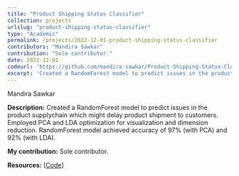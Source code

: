 ```yaml
---
title: "Product Shipping Status Classifier"
collection: projects
urlslug: "product-shipping-status-classifier"
type: "Academic"
permalink: /projects/2022-12-01-product-shipping-status-classifier
contributors: "Mandira Sawkar"
contribution: "Sole contributor."
date: 2022-12-01
codeurl: 'https://github.com/mandira-sawkar/Product-Shipping-Status-Classifier'
excerpt: 'Created a RandomForest model to predict issues in the product supplychain which might delay product shipment to customers. Employed PCA and LDA optimization for visualization and dimension reduction. RandomForest model achieved accuracy of 97% (with PCA) and 92% (with LDA).'
---
```


Mandira Sawkar

**Description:**
Created a RandomForest model to predict issues in the product supplychain which might delay product shipment to customers. Employed PCA and LDA optimization for visualization and dimension reduction. RandomForest model achieved accuracy of 97% (with PCA) and 92% (with LDA).

**My contribution:**
Sole contributor.

**Resources:** [[Code](https://github.com/mandira-sawkar/Product-Shipping-Status-Classifier)]
